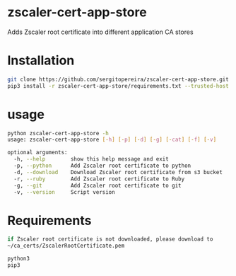# zscaler-cert-app-store
Adds Zscaler root certificate into different application CA stores

# Installation 
```bash
git clone https://github.com/sergitopereira/zscaler-cert-app-store.git
pip3 install -r zscaler-cert-app-store/requirements.txt --trusted-host pypi.org --trusted-host pypi.python.org --trusted-host files.pythonhosted.org
```

# usage
```bash
python zscaler-cert-app-store -h
usage: zscaler-cert-app-store [-h] [-p] [-d] [-g] [-cat] [-f] [-v]

optional arguments:
  -h, --help        show this help message and exit
  -p, --python      Add Zscaler root certificate to python
  -d, --download    Download Zscaler root certificate from s3 bucket
  -r, --ruby        Add Zscaler root certificate to Ruby
  -g, --git         Add Zscaler root certificate to git
  -v, --version     Script version
```

# Requirements
```bash
if Zscaler root certificate is not downloaded, please download to
~/ca_certs/ZscalerRootCertificate.pem

python3
pip3
```


